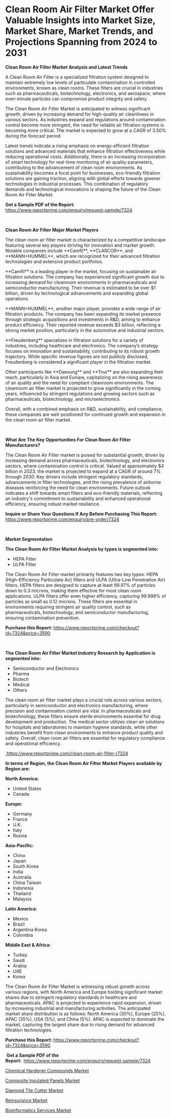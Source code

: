 <p><h1>Clean Room Air Filter Market Offer Valuable Insights into Market Size, Market Share, Market Trends, and Projections Spanning from 2024 to 2031</h1></p><p><strong>Clean Room Air Filter Market Analysis and Latest Trends</strong></p>
<p><p>A Clean Room Air Filter is a specialized filtration system designed to maintain extremely low levels of particulate contamination in controlled environments, known as clean rooms. These filters are crucial in industries such as pharmaceuticals, biotechnology, electronics, and aerospace, where even minute particles can compromise product integrity and safety.</p><p>The Clean Room Air Filter Market is anticipated to witness significant growth, driven by increasing demand for high-quality air cleanliness in various sectors. As industries expand and regulations around contamination control become more stringent, the need for reliable air filtration systems is becoming more critical. The market is expected to grow at a CAGR of 3.50% during the forecast period.</p><p>Latest trends indicate a rising emphasis on energy-efficient filtration solutions and advanced materials that enhance filtration effectiveness while reducing operational costs. Additionally, there is an increasing incorporation of smart technology for real-time monitoring of air quality parameters, contributing to the advancement of clean room environments. As sustainability becomes a focal point for businesses, eco-friendly filtration solutions are gaining traction, aligning with global efforts towards greener technologies in industrial processes. This combination of regulatory demands and technological innovations is shaping the future of the Clean Room Air Filter Market.</p></p>
<p><strong>Get a Sample PDF of the Report:&nbsp;</strong> <a href="https://www.reportprime.com/enquiry/request-sample/7324">https://www.reportprime.com/enquiry/request-sample/7324</a></p>
<p>&nbsp;</p>
<p><strong>Clean Room Air Filter Major Market Players</strong></p>
<p><p>The clean room air filter market is characterized by a competitive landscape featuring several key players striving for innovation and market growth. Notable companies include **Camfil**, **CLARCOR**, and **MANN+HUMMEL**, which are recognized for their advanced filtration technologies and extensive product portfolios. </p><p>**Camfil** is a leading player in the market, focusing on sustainable air filtration solutions. The company has experienced significant growth due to increasing demand for cleanroom environments in pharmaceuticals and semiconductor manufacturing. Their revenue is estimated to be over $1 billion, driven by technological advancements and expanding global operations.</p><p>**MANN+HUMMEL**, another major player, provides a wide range of air filtration products. The company has been expanding its market presence through strategic acquisitions and investments in R&D, aiming to enhance product efficiency. Their reported revenue exceeds $3 billion, reflecting a strong market position, particularly in the automotive and industrial sectors.</p><p>**Freudenberg** specializes in filtration solutions for a variety of industries, including healthcare and electronics. The company’s strategy focuses on innovation and sustainability, contributing to its robust growth trajectory. While specific revenue figures are not publicly disclosed, Freudenberg is considered a significant player in the filtration market.</p><p>Other participants like **Daesung** and **Trox** are also expanding their reach, particularly in Asia and Europe, capitalizing on the rising awareness of air quality and the need for compliant cleanroom environments. The cleanroom air filter market is projected to grow significantly in the coming years, influenced by stringent regulations and growing sectors such as pharmaceuticals, biotechnology, and microelectronics.</p><p>Overall, with a combined emphasis on R&D, sustainability, and compliance, these companies are well-positioned for continued growth and expansion in the clean room air filter market.</p></p>
<p>&nbsp;</p>
<p><strong>What Are The Key Opportunities For Clean Room Air Filter Manufacturers?</strong></p>
<p><p>The Clean Room Air Filter market is poised for substantial growth, driven by increasing demand across pharmaceuticals, biotechnology, and electronics sectors, where contamination control is critical. Valued at approximately $4 billion in 2023, the market is projected to expand at a CAGR of around 7% through 2030. Key drivers include stringent regulatory standards, advancements in filter technologies, and the rising prevalence of airborne diseases reinforcing the need for clean environments. Future outlook indicates a shift towards smart filters and eco-friendly materials, reflecting an industry's commitment to sustainability and enhanced operational efficiency, ensuring robust market resilience.</p></p>
<p><strong>Inquire or Share Your Questions If Any Before Purchasing This Report:</strong> <a href="https://www.reportprime.com/enquiry/pre-order/7324">https://www.reportprime.com/enquiry/pre-order/7324</a></p>
<p>&nbsp;</p>
<p><strong>Market Segmentation</strong></p>
<p><strong>The Clean Room Air Filter Market Analysis by types is segmented into:</strong></p>
<p><ul><li>HEPA Filter</li><li>ULPA Filter</li></ul></p>
<p><p>The Clean Room Air Filter market primarily features two key types: HEPA (High-Efficiency Particulate Air) filters and ULPA (Ultra-Low Penetration Air) filters. HEPA filters are designed to capture at least 99.97% of particles down to 0.3 microns, making them effective for most clean room applications. ULPA filters offer even higher efficiency, capturing 99.999% of particles as small as 0.12 microns. These filters are essential in environments requiring stringent air quality control, such as pharmaceuticals, biotechnology, and semiconductor manufacturing, ensuring contamination prevention.</p></p>
<p><strong>Purchase this Report:&nbsp;</strong><a href="https://www.reportprime.com/checkout?id=7324&price=3590">https://www.reportprime.com/checkout?id=7324&price=3590</a></p>
<p>&nbsp;</p>
<p><strong>The Clean Room Air Filter Market Industry Research by Application is segmented into:</strong></p>
<p><ul><li>Semiconductor and Electronics</li><li>Pharma</li><li>Biotech</li><li>Medical</li><li>Others</li></ul></p>
<p><p>The clean room air filter market plays a crucial role across various sectors, particularly in semiconductor and electronics manufacturing, where precision and contamination control are vital. In pharmaceuticals and biotechnology, these filters ensure sterile environments essential for drug development and production. The medical sector utilizes clean air solutions for hospitals and laboratories to maintain hygiene standards, while other industries benefit from clean environments to enhance product quality and safety. Overall, clean room air filters are essential for regulatory compliance and operational efficiency.</p></p>
<p><a href="https://www.reportprime.com/clean-room-air-filter-r7324">&nbsp;https://www.reportprime.com/clean-room-air-filter-r7324</a></p>
<p><strong>In terms of Region, the Clean Room Air Filter Market Players available by Region are:</strong></p>
<p>
    <p> <strong> North America: </strong>
        <ul>
            <li>United States</li>
            <li>Canada</li>
        </ul>
        </p> 
    <p> <strong> Europe: </strong>
        <ul>
            <li>Germany</li>
            <li>France</li>
            <li>U.K.</li>
            <li>Italy</li>
            <li>Russia</li>
        </ul>
        </p> 
    <p> <strong> Asia-Pacific: </strong>
        <ul>
            <li>China</li>
            <li>Japan</li>
            <li>South Korea</li>
            <li>India</li>
            <li>Australia</li>
            <li>China Taiwan</li>
            <li>Indonesia</li>
            <li>Thailand</li>
            <li>Malaysia</li>
        </ul>
        </p> 
    <p> <strong> Latin America: </strong>
        <ul>
            <li>Mexico</li>
            <li>Brazil</li>
            <li>Argentina Korea</li>
            <li>Colombia</li>
        </ul>
        </p> 
    <p> <strong> Middle East & Africa: </strong>
        <ul>
            <li>Turkey</li>
            <li>Saudi</li>
            <li>Arabia</li>
            <li>UAE</li>
            <li>Korea</li>
        </ul>
    </p>
    </p>
<p><p>The Clean Room Air Filter Market is witnessing robust growth across various regions, with North America and Europe holding significant market shares due to stringent regulatory standards in healthcare and pharmaceuticals. APAC is projected to experience rapid expansion, driven by increasing industrial and manufacturing activities. The anticipated market share distribution is as follows: North America (30%), Europe (25%), APAC (35%), USA (5%), and China (5%). APAC is expected to dominate the market, capturing the largest share due to rising demand for advanced filtration technologies.</p></p>
<p><strong>Purchase this Report: </strong><a href="https://www.reportprime.com/checkout?id=7324&price=3590">https://www.reportprime.com/checkout?id=7324&price=3590</a></p>
<p>&nbsp;<strong>Get a Sample PDF of the Report:&nbsp;&nbsp;</strong><a href="https://www.reportprime.com/enquiry/request-sample/7324">https://www.reportprime.com/enquiry/request-sample/7324</a></p>
<p><strong></strong></p>
<p><p><a href="https://issuu.com/reportprime-2/docs/chemical-hardener-compounds-market-_1f5b5ddd73805e">Chemical Hardener Compounds Market</a></p><p><a href="https://www.linkedin.com/pulse/composite-insulated-panels-market-forecasts-trends-impact-h5idf?trackingId=jCvbRBEcSz%2BuWUGYvpAdFQ%3D%3D">Composite Insulated Panels Market</a></p><p><a href="https://github.com/WayneHopkins413/Market-Research-Report-List-1/blob/main/diamond-tile-cutter-market.md">Diamond Tile Cutter Market</a></p><p><a href="https://www.linkedin.com/pulse/global-reinsurance-market-trends-insights-growth-opportunities-oruwf?trackingId=QPwRL4LrTPaIA2cb6Q7g9g%3D%3D">Reinsurance Market</a></p><p><a href="https://medium.com/@abdulkoss1914/what-are-the-growth-opportunities-and-challenges-in-the-bioinformatics-services-market-0fb6aa02f1b4">Bioinformatics Services Market</a></p></p>
